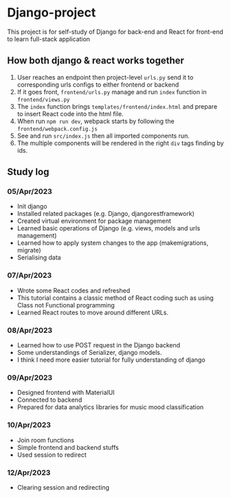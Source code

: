 # Django-project

This project is for self-study of Django for back-end and React for front-end to learn full-stack application

## How both django & react works together
1. User reaches an endpoint then project-level `urls.py` send it to corresponding urls configs to either frontend or backend
2. If it goes front, `frontend/urls.py` manage and run `index` function in `frontend/views.py`
3. The `index` function brings `templates/frontend/index.html` and prepare to insert React code into the html file.
4. When run `npm run dev`, webpack starts by following the `frontend/webpack.config.js`
5. See and run `src/index.js` then all imported components run.
6. The multiple components will be rendered in the right `div` tags finding by ids.

## Study log
### 05/Apr/2023
- Init django
- Installed related packages (e.g. Django, djangorestframework)
- Created virtual environment for package management
- Learned basic operations of Django (e.g. views, models and urls management)
- Learned how to apply system changes to the app (makemigrations, migrate)
- Serialising data

### 07/Apr/2023
- Wrote some React codes and refreshed
- This tutorial contains a classic method of React coding such as using Class not Functional programming
- Learned React routes to move around different URLs.

### 08/Apr/2023
- Learned how to use POST request in the Django backend
- Some understandings of Serializer, django models.
- I think I need more easier tutorial for fully understanding of django

### 09/Apr/2023
- Designed frontend with MaterialUI
- Connected to backend
- Prepared for data analytics libraries for music mood classification

### 10/Apr/2023
- Join room functions
- Simple frontend and backend stuffs
- Used session to redirect

### 12/Apr/2023
- Clearing session and redirecting